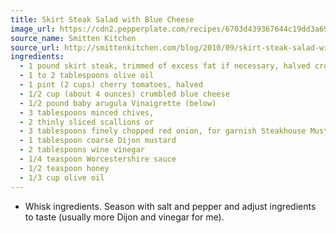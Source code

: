 ```yaml
---
title: Skirt Steak Salad with Blue Cheese
image_url: https://cdn2.pepperplate.com/recipes/6703d439367644c19dd3a699f2e4a750.jpg
source_name: Smitten Kitchen
source_url: http://smittenkitchen.com/blog/2010/09/skirt-steak-salad-with-arugula-and-blue-cheese/
ingredients:
  - 1 pound skirt steak, trimmed of excess fat if necessary, halved crosswise, at room temperature
  - 1 to 2 tablespoons olive oil
  - 1 pint (2 cups) cherry tomatoes, halved
  - 1/2 cup (about 4 ounces) crumbled blue cheese
  - 1/2 pound baby arugula Vinaigrette (below)
  - 3 tablespoons minced chives,
  - 2 thinly sliced scallions or
  - 3 tablespoons finely chopped red onion, for garnish Steakhouse Mustard Vinaigrette
  - 1 tablespoon coarse Dijon mustard
  - 2 tablespoons wine vinegar
  - 1/4 teaspoon Worcestershire sauce
  - 1/2 teaspoon honey
  - 1/3 cup olive oil
---
```


* Whisk ingredients. Season with salt and pepper and adjust ingredients to taste (usually more Dijon and vinegar for me).
